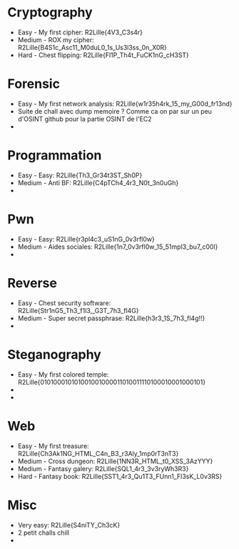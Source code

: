 # Cryptography

- Easy - My first cipher: R2Lille{4V3_C3s4r}
- Medium - ROX my cipher: R2Lille{B4S1c_Asc11_M0duL0_1s_Us3l3ss_0n_X0R}
- Hard - Chest flipping: R2Lille{Fl1P_Th4t_FuCK1nG_cH3ST}

# Forensic

- Easy - My first network analysis: R2Lille{w1r35h4rk_15_my_G00d_fr13nd}
- Suite de chall avec dump memoire ? Comme ca on par sur un peu d'OSINT github pour la partie OSINT de l'EC2
- 

# Programmation

- Easy - Easy: R2Lille{Th3_Gr34t3ST_Sh0P}
- Medium - Anti BF: R2Lille{C4pTCh4_4r3_N0t_3n0uGh}
- 

# Pwn

- Easy - Easy: R2Lille{r3pl4c3_uS1nG_0v3rfl0w}
- Medium - Aides sociales: R2Lille{1n7_0v3rfl0w_15_51mpl3_bu7_c00l}
- 

# Reverse

- Easy - Chest security software: R2Lille{Str1nG5_Th3_f1l3,_G3T_7h3_fl4G}
- Medium - Super secret passphrase: R2Lille{h3r3_1S_7h3_fl4g!!}
- 

# Steganography

- Easy - My first colored temple: R2Lille{010100010101001001000011010011110100010001000101}
- 
- 

# Web

- Easy - My first treasure: R2Lille{Ch3Ak1NG_HTML_C4n_B3_r3Aly_1mp0rT3nT3}
- Medium - Cross dungeon: R2Lille{1NN3R_HTML_t0_XSS_3AzYYY}
- Medium - Fantasy galery: R2Lille{SQL1_4r3_3v3ryWh3R3}
- Hard - Fantasy book: R2Lille{SST1_4r3_Qu1T3_FUnn1_Fl3sK_L0v3RS}

# Misc

- Very easy: R2Lille{S4niTY_Ch3cK}
- 2 petit challs chill
- 
